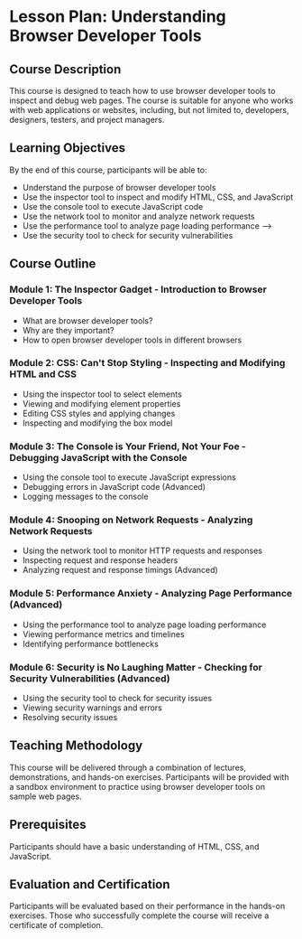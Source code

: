 # Lesson Plan: Understanding Browser Developer Tools

## Course Description
This course is designed to teach how to use browser developer tools to inspect and debug web pages. The course is suitable for anyone who works with web applications or websites, including, but not limited to, developers, designers, testers, and project managers.

## Learning Objectives
By the end of this course, participants will be able to:
- Understand the purpose of browser developer tools
- Use the inspector tool to inspect and modify HTML, CSS, and JavaScript
- Use the console tool to execute JavaScript code
- Use the network tool to monitor and analyze network requests
- Use the performance tool to analyze page loading performance -->
- Use the security tool to check for security vulnerabilities

## Course Outline
### Module 1: The Inspector Gadget - Introduction to Browser Developer Tools
- What are browser developer tools?
- Why are they important?
- How to open browser developer tools in different browsers

### Module 2: CSS: Can't Stop Styling - Inspecting and Modifying HTML and CSS
- Using the inspector tool to select elements
- Viewing and modifying element properties
- Editing CSS styles and applying changes
- Inspecting and modifying the box model

### Module 3: The Console is Your Friend, Not Your Foe - Debugging JavaScript with the Console
- Using the console tool to execute JavaScript expressions
- Debugging errors in JavaScript code (Advanced)
- Logging messages to the console

### Module 4: Snooping on Network Requests - Analyzing Network Requests
- Using the network tool to monitor HTTP requests and responses
- Inspecting request and response headers
- Analyzing request and response timings (Advanced)

### Module 5: Performance Anxiety - Analyzing Page Performance (Advanced)
- Using the performance tool to analyze page loading performance
- Viewing performance metrics and timelines
- Identifying performance bottlenecks

### Module 6: Security is No Laughing Matter - Checking for Security Vulnerabilities (Advanced)
- Using the security tool to check for security issues
- Viewing security warnings and errors
- Resolving security issues

## Teaching Methodology
This course will be delivered through a combination of lectures, demonstrations, and hands-on exercises. Participants will be provided with a sandbox environment to practice using browser developer tools on sample web pages.

## Prerequisites
Participants should have a basic understanding of HTML, CSS, and JavaScript.

## Evaluation and Certification
Participants will be evaluated based on their performance in the hands-on exercises. Those who successfully complete the course will receive a certificate of completion.

